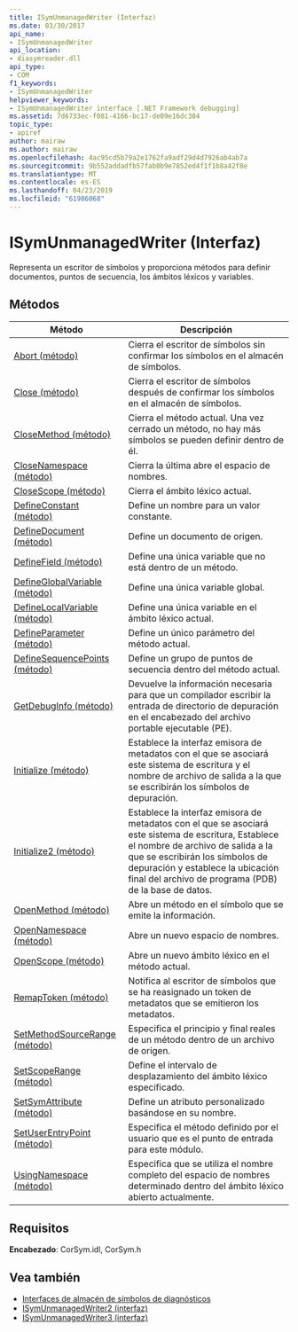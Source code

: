 ```yaml
---
title: ISymUnmanagedWriter (Interfaz)
ms.date: 03/30/2017
api_name:
- ISymUnmanagedWriter
api_location:
- diasymreader.dll
api_type:
- COM
f1_keywords:
- ISymUnmanagedWriter
helpviewer_keywords:
- ISymUnmanagedWriter interface [.NET Framework debugging]
ms.assetid: 7d6733ec-f081-4166-bc17-de09e16dc304
topic_type:
- apiref
author: mairaw
ms.author: mairaw
ms.openlocfilehash: 4ac95cd5b79a2e1762fa9adf29d4d7926ab4ab7a
ms.sourcegitcommit: 9b552addadfb57fab0b9e7852ed4f1f1b8a42f8e
ms.translationtype: MT
ms.contentlocale: es-ES
ms.lasthandoff: 04/23/2019
ms.locfileid: "61986068"
---
```

# <a name="isymunmanagedwriter-interface"></a>ISymUnmanagedWriter (Interfaz)
Representa un escritor de símbolos y proporciona métodos para definir documentos, puntos de secuencia, los ámbitos léxicos y variables.  
  
## <a name="methods"></a>Métodos  
  
|Método|Descripción|  
|------------|-----------------|  
|[Abort (método)](../../../../docs/framework/unmanaged-api/diagnostics/isymunmanagedwriter-abort-method.md)|Cierra el escritor de símbolos sin confirmar los símbolos en el almacén de símbolos.|  
|[Close (método)](../../../../docs/framework/unmanaged-api/diagnostics/isymunmanagedwriter-close-method.md)|Cierra el escritor de símbolos después de confirmar los símbolos en el almacén de símbolos.|  
|[CloseMethod (método)](../../../../docs/framework/unmanaged-api/diagnostics/isymunmanagedwriter-closemethod-method.md)|Cierra el método actual. Una vez cerrado un método, no hay más símbolos se pueden definir dentro de él.|  
|[CloseNamespace (método)](../../../../docs/framework/unmanaged-api/diagnostics/isymunmanagedwriter-closenamespace-method.md)|Cierra la última abre el espacio de nombres.|  
|[CloseScope (método)](../../../../docs/framework/unmanaged-api/diagnostics/isymunmanagedwriter-closescope-method.md)|Cierra el ámbito léxico actual.|  
|[DefineConstant (método)](../../../../docs/framework/unmanaged-api/diagnostics/isymunmanagedwriter-defineconstant-method.md)|Define un nombre para un valor constante.|  
|[DefineDocument (método)](../../../../docs/framework/unmanaged-api/diagnostics/isymunmanagedwriter-definedocument-method.md)|Define un documento de origen.|  
|[DefineField (método)](../../../../docs/framework/unmanaged-api/diagnostics/isymunmanagedwriter-definefield-method.md)|Define una única variable que no está dentro de un método.|  
|[DefineGlobalVariable (método)](../../../../docs/framework/unmanaged-api/diagnostics/isymunmanagedwriter-defineglobalvariable-method.md)|Define una única variable global.|  
|[DefineLocalVariable (método)](../../../../docs/framework/unmanaged-api/diagnostics/isymunmanagedwriter-definelocalvariable-method.md)|Define una única variable en el ámbito léxico actual.|  
|[DefineParameter (método)](../../../../docs/framework/unmanaged-api/diagnostics/isymunmanagedwriter-defineparameter-method.md)|Define un único parámetro del método actual.|  
|[DefineSequencePoints (método)](../../../../docs/framework/unmanaged-api/diagnostics/isymunmanagedwriter-definesequencepoints-method.md)|Define un grupo de puntos de secuencia dentro del método actual.|  
|[GetDebugInfo (método)](../../../../docs/framework/unmanaged-api/diagnostics/isymunmanagedwriter-getdebuginfo-method.md)|Devuelve la información necesaria para que un compilador escribir la entrada de directorio de depuración en el encabezado del archivo portable ejecutable (PE).|  
|[Initialize (método)](../../../../docs/framework/unmanaged-api/diagnostics/isymunmanagedwriter-initialize-method.md)|Establece la interfaz emisora de metadatos con el que se asociará este sistema de escritura y el nombre de archivo de salida a la que se escribirán los símbolos de depuración.|  
|[Initialize2 (método)](../../../../docs/framework/unmanaged-api/diagnostics/isymunmanagedwriter-initialize2-method.md)|Establece la interfaz emisora de metadatos con el que se asociará este sistema de escritura, Establece el nombre de archivo de salida a la que se escribirán los símbolos de depuración y establece la ubicación final del archivo de programa (PDB) de la base de datos.|  
|[OpenMethod (método)](../../../../docs/framework/unmanaged-api/diagnostics/isymunmanagedwriter-openmethod-method.md)|Abre un método en el símbolo que se emite la información.|  
|[OpenNamespace (método)](../../../../docs/framework/unmanaged-api/diagnostics/isymunmanagedwriter-opennamespace-method.md)|Abre un nuevo espacio de nombres.|  
|[OpenScope (método)](../../../../docs/framework/unmanaged-api/diagnostics/isymunmanagedwriter-openscope-method.md)|Abre un nuevo ámbito léxico en el método actual.|  
|[RemapToken (método)](../../../../docs/framework/unmanaged-api/diagnostics/isymunmanagedwriter-remaptoken-method.md)|Notifica al escritor de símbolos que se ha reasignado un token de metadatos que se emitieron los metadatos.|  
|[SetMethodSourceRange (método)](../../../../docs/framework/unmanaged-api/diagnostics/isymunmanagedwriter-setmethodsourcerange-method.md)|Especifica el principio y final reales de un método dentro de un archivo de origen.|  
|[SetScopeRange (método)](../../../../docs/framework/unmanaged-api/diagnostics/isymunmanagedwriter-setscoperange-method.md)|Define el intervalo de desplazamiento del ámbito léxico especificado.|  
|[SetSymAttribute (método)](../../../../docs/framework/unmanaged-api/diagnostics/isymunmanagedwriter-setsymattribute-method.md)|Define un atributo personalizado basándose en su nombre.|  
|[SetUserEntryPoint (método)](../../../../docs/framework/unmanaged-api/diagnostics/isymunmanagedwriter-setuserentrypoint-method.md)|Especifica el método definido por el usuario que es el punto de entrada para este módulo.|  
|[UsingNamespace (método)](../../../../docs/framework/unmanaged-api/diagnostics/isymunmanagedwriter-usingnamespace-method.md)|Especifica que se utiliza el nombre completo del espacio de nombres determinado dentro del ámbito léxico abierto actualmente.|  
  
## <a name="requirements"></a>Requisitos  
 **Encabezado**: CorSym.idl, CorSym.h  
  
## <a name="see-also"></a>Vea también

- [Interfaces de almacén de símbolos de diagnósticos](../../../../docs/framework/unmanaged-api/diagnostics/diagnostics-symbol-store-interfaces.md)
- [ISymUnmanagedWriter2 (interfaz)](../../../../docs/framework/unmanaged-api/diagnostics/isymunmanagedwriter2-interface.md)
- [ISymUnmanagedWriter3 (interfaz)](../../../../docs/framework/unmanaged-api/diagnostics/isymunmanagedwriter3-interface.md)
